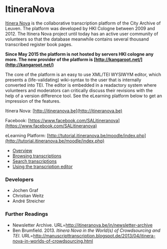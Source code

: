 # ItineraNova

[Itinera Nova](http://itineranova.be) is the collaborative transcription platform of the City Archive of Leuven.
The platform was developed by HKI Cologne between 2009 and 2012. The Itinera Nova project until today has an active user community of volunteers so that the database meanwhile contains several thousand transcribed register book pages.

**Since May 2015 the platform is not hosted by servers HKI cologne any more. The new provider of the platform is [http://kangaroot.net/](http://kangaroot.net/)**

The core of the platform is an easy to use XML/TEI WYSIWYM editor, which presents a (life-validating) wiki-syntax to the user that is internally converted into TEI. The editor is embedded in a readactory system where volunteers and moderators can critically discuss their revisions with the help of a version difference tool. See the eLearning platform below to get an impression of the features.

Itinera Nova: [http://itineranova.be](http://itineranova.be)

Facebook: [https://www.facebook.com/SALitineranova](https://www.facebook.com/SALitineranova)

eLearning Platform: [http://tutorial.itineranova.be/moodle/index.php](http://tutorial.itineranova.be/moodle/index.php)
* [Overview](http://tutorial.itineranova.be/moodle/mod/videolightbox/view.php?id=61)
* [Browsing transcriptions](http://tutorial.itineranova.be/moodle/mod/videolightbox/view.php?id=62)
* [Search transcriptions](http://tutorial.itineranova.be/moodle/mod/videolightbox/view.php?id=63)
* [Using the transcription editor](http://tutorial.itineranova.be/moodle/mod/videolightbox/view.php?id=76)

### Developers
* Jochen Graf
* Christian Weitz
* André Streicher

### Further Readings
* Newsletter Archive. URL=http://itineranova.be/in/newsletter-archive
* Ben Brumfield. 2013. _Itinera Nova in the World(s) of Crowdsourcing and TEI_.
URL=http://manuscripttranscription.blogspot.de/2013/04/itinera-nova-in-worlds-of-crowdsourcing.html
